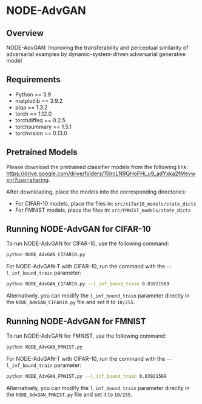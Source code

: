 # NODE-AdvGAN

## Overview
NODE-AdvGAN:  Improving the transferability and perceptual similarity of adversarial examples by dynamic-system-driven adversarial generative model

## Requirements
- Python == 3.9
- matplotlib == 3.9.2
- piqa == 1.3.2
- torch == 1.12.0
- torchdiffeq == 0.2.5
- torchsummary == 1.5.1
- torchvision == 0.13.0

## Pretrained Models

Please download the pretrained classifier models from the following link: https://drive.google.com/drive/folders/15IrcLN9QHoFHi_u9_adYxka2fMevwxnr?usp=sharing.

After downloading, place the models into the corresponding directories:
- For CIFAR-10 models, place the files in: `src/cifar10_models/state_dicts`
- For FMNIST models, place the files in: `src/FMNIST_models/state_dicts`

## Running NODE-AdvGAN for CIFAR-10

To run NODE-AdvGAN for CIFAR-10, use the following command:
```bash
python NODE_AdvGAN_CIFAR10.py
```
For NODE-AdvGAN-T with CIFAR-10, run the command with the `--l_inf_bound_train` parameter:

```bash
python NODE_AdvGAN_CIFAR10.py --l_inf_bound_train 0.03921569
```

Alternatively, you can modify the `l_inf_bound_train` parameter directly in the `NODE_AdvGAN_CIFAR10.py` file and set it to `10/255`.


## Running NODE-AdvGAN for FMNIST

To run NODE-AdvGAN for FMNIST, use the following command:
```bash
python NODE_AdvGAN_FMNIST.py
```
For NODE-AdvGAN-T with CIFAR-10, run the command with the `--l_inf_bound_train` parameter:

```bash
python NODE_AdvGAN_FMNIST.py --l_inf_bound_train 0.03921569
```

Alternatively, you can modify the `l_inf_bound_train` parameter directly in the `NODE_AdvGAN_FMNIST.py` file and set it to `10/255`.